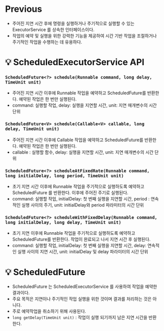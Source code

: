 # Previous

- 주어진 지연 시간 후에 명령을 실행하거나 주기적으로 실행할 수 있는 ExecutorService 를 상속한 인터페이스이다.
- 작업의 예약 및 실행을 위한 강력한 기능을 제공하여 시간 기반 작업을 조절하거나 주기적인 작업을 수행하는 데 유용하다.

# 💡 ScheduledExecutorService API

### `ScheduledFuture<?> schedule(Runnable command, long delay, TimeUnit unit)`

- 주어진 지연 시간 이후에 Runnable 작업을 예약하고 ScheduledFuture를 반환한다. 예약된 작업은 한 번만 실행된다.
- command: 실행할 작업, delay: 실행을 지연할 시간, unit: 지연 매개변수의 시간 단위

### `ScheduledFuture<V> schedule(Callable<V> callable, long delay, TimeUnit unit)`

- 주어진 지연 시간 이후에 Callable 작업을 예약하고 ScheduledFuture를 반환한다. 예약된 작업은 한 번만 실행된다.
- callable : 실행할 함수, delay: 실행을 지연할 시간, unit: 지연 매개변수의 시간 단위

### `ScheduledFuture<?> scheduleAtFixedRate(Runnable command, long initialDelay, long period, TimeUnit unit)`

- 초기 지연 시간 이후에 Runnable 작업을 주기적으로 실행하도록 예약하고 ScheduledFuture 를 반환한다. 이후에 주어진 주기로 실행된다.
- command: 실행할 작업, initialDelay: 첫 번째 실행을 지연할 시간, period : 연속적인 실행 사이의 주기, unit: initialDelay와 period 파라미터의 시간 단위

### `ScheduledFuture<?> scheduleWithFixedDelay(Runnable command, long initialDelay, long delay, TimeUnit unit)`

- 초기 지연 이후에 Runnable 작업을 주기적으로 실행하도록 예약하고 ScheduledFuture를 반환한다. 작업이 완료되고 나서 지연 시간 후 실행된다.
- command: 실행할 작업, initialDelay: 첫 번째 실행을 지연할 시간, delay: 연속적인 실행 사이의 지연 시간, unit: initialDelay 및 delay 파라미터의 시간 단위

# 💡 ScheduledFuture

- ScheduledFuture 는 ScheduledExecutorService 를 사용하여 작업을 예약한 결과이다.
- 주요 목적은 지연이나 주기적인 작업 실행을 위한 것이며 결과를 처리하는 것은 아니다.
- 주로 예약작업을 취소하기 위해 사용된다.
- `long getDelay(TimeUnit unit)` : 작업이 실행 되기까지 남은 지연 시간을 반환한다.
